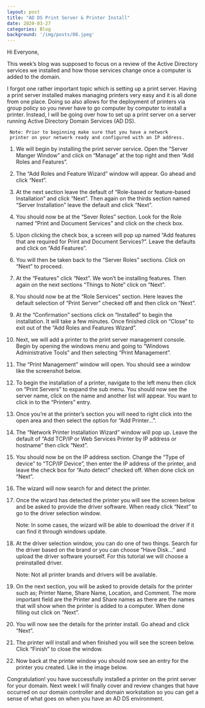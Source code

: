 ```yaml
---
layout: post
title: "AD DS Print Server & Printer Install"
date: 2020-03-27
categories: Blog
background: '/img/posts/08.jpeg'
---
```


Hi Everyone,

This week’s blog was supposed to focus on a review of the Active Directory services we installed and 
how those services change once a computer is added to the domain. 

I forgot one rather important topic which is setting up a print server. Having a print server installed 
makes managing printers very easy and it is all done from one place. Doing so also allows for the deployment 
of printers via group policy so you never have to go computer by computer to install a printer. Instead, I 
will be going over how to set up a print server on a server running Active Directory Domain Services (AD DS).

     Note: Prior to beginning make sure that you have a network 
     printer on your network ready and configured with an IP address.

1. We will begin by installing the print server service. Open the “Server Manger Window” and click on “Manage” 
   at the top right and then “Add Roles and Features”.

2. The “Add Roles and Feature Wizard” window will appear. Go ahead and click “Next”. 

3. At the next section leave the default of “Role-based or feature-based Installation” and click “Next”. Then 
   again on the thirds section named “Server Installation” leave the default and click “Next”.

4. You should now be at the “Sever Roles” section. Look for the Role named “Print and Document Services” and 
   click on the check box. 

5. Upon clicking the check box, a screen will pop up named “Add features that are required for Print and Document 
   Services?”. Leave the defaults and click on “Add Features”.

6. You will then be taken back to the “Server Roles” sections. Click on “Next” to proceed.

7. At the “Features” click “Next”. We won’t be installing features. Then again on the next sections “Things to Note” 
   click on “Next”.

8. You should now be at the “Role Services” section. Here leaves the default selection of “Print Server” checked 
   off and then click on “Next”.

9. At the “Confirmation” sections click on “Installed” to begin the installation. It will take a few minutes. 
   Once finished click on “Close” to exit out of the “Add Roles and Features Wizard”.

10. Next, we will add a printer to the print server management console. Begin by opening the windows menu and going 
    to “Windows Administrative Tools” and then selecting “Print Management”.

11. The “Print Management” window will open. You should see a window like the screenshot below.  

12. To begin the installation of a printer, navigate to the left menu then click on “Print Servers” to expand the 
    sub menu. You should now see the server name, click on the name and another list will appear. You want to click 
    in to the “Printers” entry.

13. Once you’re at the printer’s section you will need to right click into the open area and then select the option 
    for “Add Printer…”.

14. The “Network Printer Installation Wizard” window will pop up. Leave the default of “Add TCP/IP or Web Services 
    Printer by IP address or hostname” then click “Next”.

15. You should now be on the IP address section. Change the “Type of device” to “TCP/IP Device”, then enter the IP 
    address of the printer, and leave the check box for “Auto detect” checked off. When done click on “Next”.

16. The wizard will now search for and detect the printer. 

17. Once the wizard has detected the printer you will see the screen below and be asked to provide the driver software. 
    When ready click “Next” to go to the driver selection window.

      Note: In some cases, the wizard will be able to download 
      the driver if it can find it through windows update.  

18. At the driver selection window, you can do one of two things. Search for the driver based on the brand or you can 
    choose “Have Disk…” and upload the driver software yourself. For this tutorial we will choose a preinstalled driver. 
    
      Note: Not all printer brands and drivers will be available. 

19. On the next section, you will be asked to provide details for the printer such as; Printer Name, Share Name, Location, 
    and Comment. The more important field are the Printer and Share names as there are the names that will show when the
    printer is added to a computer. When done filling out click on “Next”.

20. You will now see the details for the printer install. Go ahead and click “Next”.

21. The printer will install and when finished you will see the screen below. Click “Finish” to close the window.

22. Now back at the printer window you should now see an entry for the printer you created. Like in the image below.

Congratulation! you have successfully installed a printer on the print server for your domain. Next week I will finally 
cover and review changes that have occurred on our domain controller and domain workstation so you can get a sense of what 
goes on when you have an AD DS environment. 
